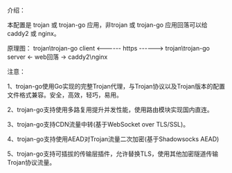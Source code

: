 介绍：

本配置是 trojan 或 trojan-go 应用，非trojan 或 trojan-go 应用回落可以给 caddy2 或 nginx。

原理图： trojan\trojan-go client <------ https ------> trojan\trojan-go server <- web回落 -> caddy2\nginx

注意：

1、trojan-go使用Go实现的完整Trojan代理，与Trojan协议以及Trojan版本的配置文件格式兼容。安全，高效，轻巧，易用。

2、trojan-go支持使用多路复用提升并发性能，使用路由模块实现国内直连。

3、trojan-go支持CDN流量中转(基于WebSocket over TLS/SSL)。

4、trojan-go支持使用AEAD对Trojan流量二次加密(基于Shadowsocks AEAD)

5、trojan-go支持可插拔的传输层插件，允许替换TLS，使用其他加密隧道传输Trojan协议流量。
